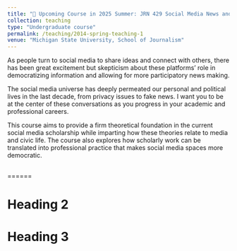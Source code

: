 ```yaml
---
title: "📢 Upcoming Course in 2025 Summer: JRN 429 Social Media News and Information"
collection: teaching
type: "Undergraduate course"
permalink: /teaching/2014-spring-teaching-1
venue: "Michigan State University, School of Journalism"
---
```


As people turn to social media to share ideas and connect with others, there has been great excitement but skepticism about these platforms’ role in democratizing information and allowing for more participatory news making. 

The social media universe has deeply permeated our personal and political lives in the last decade, from privacy issues to fake news. I want you to be at the center of these conversations as you progress in your academic and professional careers.

This course aims to provide a firm theoretical foundation in the current social media scholarship while imparting how these theories relate to media and civic life. The course also explores how scholarly work can be translated into professional practice that makes social media spaces more democratic. 


## 
======

Heading 2
======

Heading 3
======
